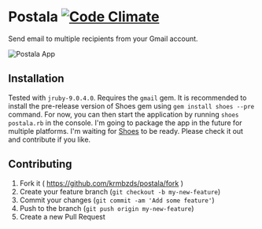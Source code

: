 # Postala [![Code Climate](https://codeclimate.com/github/krmbzds/postala/badges/gpa.svg)](https://codeclimate.com/github/krmbzds/postala)

Send email to multiple recipients from your Gmail account.

![Postala App][Screenshot]

## Installation

Tested with `jruby-9.0.4.0`. Requires the `gmail` gem. It is recommended to install the pre-release version of Shoes gem using `gem install shoes --pre` command. For now, you can then start the application by running `shoes postala.rb` in the console. I'm going to package the app in the future for multiple platforms. I'm waiting for [Shoes](https://github.com/shoes/shoes4) to be ready. Please check it out and contribute if you like.

## Contributing

1. Fork it ( https://github.com/krmbzds/postala/fork )
2. Create your feature branch (`git checkout -b my-new-feature`)
3. Commit your changes (`git commit -am 'Add some feature'`)
4. Push to the branch (`git push origin my-new-feature`)
5. Create a new Pull Request

[screenshot]: http://i.imgur.com/SH14uPH.png

